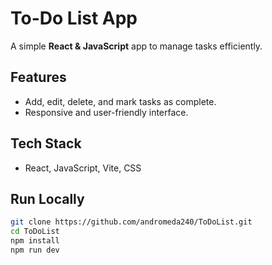 # To-Do List App

A simple **React & JavaScript** app to manage tasks efficiently.  

## Features
- Add, edit, delete, and mark tasks as complete.  
- Responsive and user-friendly interface.  

## Tech Stack
- React, JavaScript, Vite, CSS  

## Run Locally
```bash
git clone https://github.com/andromeda240/ToDoList.git
cd ToDoList
npm install
npm run dev
